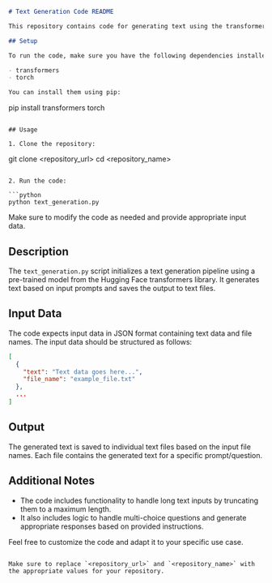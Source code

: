 

```markdown
# Text Generation Code README

This repository contains code for generating text using the transformers library. The code includes a pipeline for text generation using a pre-trained model.

## Setup

To run the code, make sure you have the following dependencies installed:

- transformers
- torch

You can install them using pip:

```
pip install transformers torch
```

## Usage

1. Clone the repository:

```
git clone <repository_url>
cd <repository_name>
```

2. Run the code:

```python
python text_generation.py
```

Make sure to modify the code as needed and provide appropriate input data.

## Description

The `text_generation.py` script initializes a text generation pipeline using a pre-trained model from the Hugging Face transformers library. It generates text based on input prompts and saves the output to text files.

## Input Data

The code expects input data in JSON format containing text data and file names. The input data should be structured as follows:

```json
[
  {
    "text": "Text data goes here...",
    "file_name": "example_file.txt"
  },
  ...
]
```

## Output

The generated text is saved to individual text files based on the input file names. Each file contains the generated text for a specific prompt/question.

## Additional Notes

- The code includes functionality to handle long text inputs by truncating them to a maximum length.
- It also includes logic to handle multi-choice questions and generate appropriate responses based on provided instructions.

Feel free to customize the code and adapt it to your specific use case.
```

Make sure to replace `<repository_url>` and `<repository_name>` with the appropriate values for your repository.